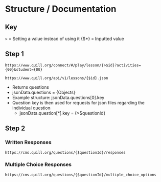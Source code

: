 # Structure / Documentation
## Key
`>` = Setting a value instead of using it
{$*} = Inputted value
## Step 1
```https
https://www.quill.org/connect/#/play/lesson/{>$id}?activities={00}&student={00}
```
```https
https://www.quill.org/api/v1/lessons/{$id}.json
```
- Returns questions
- jsonData.questions = {Objects}
- Example structure: jsonData.questions[0].key
- Question key is then used for requests for json files regarding the individual question
	- jsonData.question[*].key = {>$questionId}

<!-- Not Needed: https://www.quill.org/api/v1/questions/{$questionId}.json
	Returns question data
-->

## Step 2
### Written Responses
```https
https://cms.quill.org/questions/{$questionId}/responses
```
### Multiple Choice Responses
```https
https://cms.quill.org/questions/{$questionId}/multiple_choice_options
```